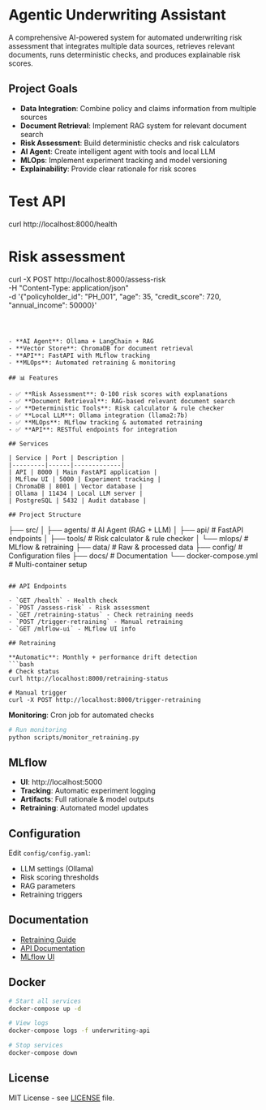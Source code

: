 # Agentic Underwriting Assistant

A comprehensive AI-powered system for automated underwriting risk assessment that integrates multiple data sources, retrieves relevant documents, runs deterministic checks, and produces explainable risk scores.

## Project Goals

- **Data Integration**: Combine policy and claims information from multiple sources
- **Document Retrieval**: Implement RAG system for relevant document search
- **Risk Assessment**: Build deterministic checks and risk calculators
- **AI Agent**: Create intelligent agent with tools and local LLM
- **MLOps**: Implement experiment tracking and model versioning
- **Explainability**: Provide clear rationale for risk scores


# Test API
curl http://localhost:8000/health

# Risk assessment
curl -X POST http://localhost:8000/assess-risk \
  -H "Content-Type: application/json" \
  -d '{"policyholder_id": "PH_001", "age": 35, "credit_score": 720, "annual_income": 50000}'
```



- **AI Agent**: Ollama + LangChain + RAG
- **Vector Store**: ChromaDB for document retrieval
- **API**: FastAPI with MLflow tracking
- **MLOps**: Automated retraining & monitoring

## 📊 Features

- ✅ **Risk Assessment**: 0-100 risk scores with explanations
- ✅ **Document Retrieval**: RAG-based relevant document search
- ✅ **Deterministic Tools**: Risk calculator & rule checker
- ✅ **Local LLM**: Ollama integration (llama2:7b)
- ✅ **MLOps**: MLflow tracking & automated retraining
- ✅ **API**: RESTful endpoints for integration

## Services

| Service | Port | Description |
|---------|------|-------------|
| API | 8000 | Main FastAPI application |
| MLflow UI | 5000 | Experiment tracking |
| ChromaDB | 8001 | Vector database |
| Ollama | 11434 | Local LLM server |
| PostgreSQL | 5432 | Audit database |

## Project Structure

```
├── src/
│   ├── agents/          # AI Agent (RAG + LLM)
│   ├── api/            # FastAPI endpoints
│   ├── tools/          # Risk calculator & rule checker
│   └── mlops/          # MLflow & retraining
├── data/               # Raw & processed data
├── config/             # Configuration files
├── docs/               # Documentation
└── docker-compose.yml  # Multi-container setup
```

## API Endpoints

- `GET /health` - Health check
- `POST /assess-risk` - Risk assessment
- `GET /retraining-status` - Check retraining needs
- `POST /trigger-retraining` - Manual retraining
- `GET /mlflow-ui` - MLflow UI info

## Retraining

**Automatic**: Monthly + performance drift detection
```bash
# Check status
curl http://localhost:8000/retraining-status

# Manual trigger
curl -X POST http://localhost:8000/trigger-retraining
```

**Monitoring**: Cron job for automated checks
```bash
# Run monitoring
python scripts/monitor_retraining.py
```

## MLflow

- **UI**: http://localhost:5000
- **Tracking**: Automatic experiment logging
- **Artifacts**: Full rationale & model outputs
- **Retraining**: Automated model updates

## Configuration

Edit `config/config.yaml`:
- LLM settings (Ollama)
- Risk scoring thresholds
- RAG parameters
- Retraining triggers

## Documentation

- [Retraining Guide](docs/RETRAINING.md)
- [API Documentation](http://localhost:8000/docs)
- [MLflow UI](http://localhost:5000)

## Docker

```bash
# Start all services
docker-compose up -d

# View logs
docker-compose logs -f underwriting-api

# Stop services
docker-compose down
```

## License

MIT License - see [LICENSE](LICENSE) file.